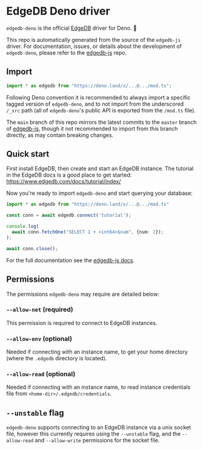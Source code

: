 # EdgeDB Deno driver

`edgedb-deno` is the official [EdgeDB](https://github.com/edgedb/edgedb) driver for Deno. 🦕

This repo is automatically generated from the source of the
`edgedb-js` driver. For documentation, issues, or details about the development of `edgedb-deno`, please refer to the [edgedb-js](https://github.com/edgedb/edgedb-js) repo.

## Import

```typescript
import * as edgedb from "https://deno.land/x/...@.../mod.ts";
```

Following Deno convention it is recommended to always import a specific tagged version of `edgedb-deno`, and to not import from the underscored `/_src` path (all of `edgedb-deno`'s public API is exported from the `/mod.ts` file).

The `main` branch of this repo mirrors the latest commits to the `master` branch of [edgedb-js](https://github.com/edgedb/edgedb-js), though it not recommended to import from this branch directly, as may contain breaking changes.

## Quick start

First install EdgeDB, then create and start an EdgeDB instance. The tutorial in the EdgeDB docs is a good place to get started: https://www.edgedb.com/docs/tutorial/index/

Now you're ready to import `edgedb-deno` and start querying your database:

```typescript
import * as edgedb from "https://deno.land/x/...@.../mod.ts"

const conn = await edgedb.connect('tutorial');

console.log(
  await conn.fetchOne("SELECT 1 + <int64>$num", {num: 2});
);

await conn.close();
```

For the full documentation see the [edgedb-js docs](https://www.edgedb.com/docs/clients/01_js/index).

## Permissions

The permissions `edgedb-deno` may require are detailed below:

### `--allow-net` (required)

This permission is required to connect to EdgeDB instances.

### `--allow-env` (optional)

Needed if connecting with an instance name, to get your home directory (where the `.edgedb` directory is located).

### `--allow-read` (optional)

Needed if connecting with an instance name, to read instance credentials file from `<home-dir>/.edgedb/credentials`.

## `--unstable` flag

`edgedb-deno` supports connecting to an EdgeDB instance via a unix socket file, however this currently requires using the `--unstable` flag, and the `--allow-read` and `--allow-write` permissions for the socket file.

